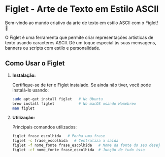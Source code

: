 # Figlet - Arte de Texto em Estilo ASCII

Bem-vindo ao mundo criativo da arte de texto em estilo ASCII com o Figlet! 🚀

O Figlet é uma ferramenta que permite criar representações artísticas de texto usando caracteres ASCII. Dê um toque especial às suas mensagens, banners ou scripts com estilo e personalidade.

## Como Usar o Figlet

1. **Instalação:**

   Certifique-se de ter o Figlet instalado. Se ainda não tiver, você pode instalá-lo usando:

   ```bash
   sudo apt-get install figlet   # No Ubuntu
   brew install figlet           # No macOS usando Homebrew
   man figlet

2. **Utilização:**

   Principais comandos utilizados:

   ```bash
   figlet frase_escolhida   # Ponha uma frase
   figlet -c frase_escolhida   # Centraliza a saída
   figlet -f nome_fonte frase_escolhida   # Nome da fonte do seu desejo
   figlet -cf nome_fonte frase_escolhida  # Junção de tudo isso
